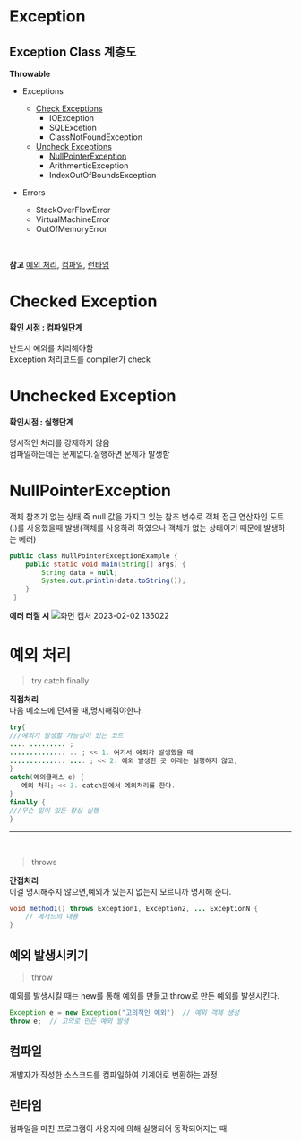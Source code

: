 # Exception
 ## Exception Class 계층도
 
**Throwable** 
* Exceptions
  * [Check Exceptions](https://github.com/jungtaemin/TIL/blob/main/Java/Exception.md#Checked-Exception)
    * IOException
    * SQLExcetion
    * ClassNotFoundException
  * [Uncheck Exceptions](https://github.com/jungtaemin/TIL/blob/main/Java/Exception.md#Unchecked-Exception)
    * [NullPointerException](https://github.com/jungtaemin/TIL/blob/main/Java/Exception.md#NullPointerException)
    * ArithmenticException
    * IndexOutOfBoundsException

* Errors 
  * StackOverFlowError
  * VirtualMachineError
  * OutOfMemoryError

</br>

**참고**
[예외 처리](https://github.com/jungtaemin/TIL/blob/main/Java/Exception.md#예외-처리),
[컴파일](https://github.com/jungtaemin/TIL/blob/main/Java/Exception.md#컴파일),
[런타임](https://github.com/jungtaemin/TIL/blob/main/Java/Exception.md#런타임)


# Checked Exception
**확인 시점 : 컴파일단계**
</br>  
반드시 예외를 처리해야함  
Exception 처리코드를 compiler가 check
# Unchecked Exception
**확인시점 : 실행단계**  
</br>
명시적인 처리를 강제하지 않음  
컴파일하는데는 문제없다.실행하면 문제가 발생함

# NullPointerException
객체 참조가 없는 상태,즉 null 값을 가지고 있는 참조 변수로 객체 접근 연산자인 도트(.)를 사용했을때 발생(객체를 사용하려 하였으나 객체가 없는 상태이기 때문에 발생하는 에러)
```java
public class NullPointerExceptionExample {
	public static void main(String[] args) {
    	String data = null;
        System.out.println(data.toString());
    }
 }
```
**에러 터질 시**
![화면 캡처 2023-02-02 135022](https://user-images.githubusercontent.com/96284736/216243360-c82e7e2a-4f0f-4bba-b2fd-9f7664503055.png)


# 예외 처리
>try catch finally

**직접처리**  
다음 메소드에 던져줄 때,명시해줘야한다.  
```java
try{
///예외가 발생할 가능성이 있는 코드
.... ......... ;
.............. .. ; << 1. 여기서 예외가 발생했을 때
.............. .... ; << 2. 예외 발생한 곳 아래는 실행하지 않고,
}
catch(예외클래스 e) {
   예외 처리; << 3. catch문에서 예외처리를 한다.
}
finally {
///무슨 일이 있든 항상 실행
}
```
---
</br>

>throws  

**간접처리**  
이걸 명시해주지 않으면,예외가 있는지 없는지 모르니까 명시해 준다.
```java
void method1() throws Exception1, Exception2, ... ExceptionN {
    // 메서드의 내용
}
```

## 예외 발생시키기
>throw  

예외를 발생시킬 때는 new를 통해 예외를 만들고 throw로 만든 예외를 발생시킨다.
```java
Exception e = new Exception("고의적인 예외")  // 예외 객체 생성
throw e;  // 고의로 만든 예외 발생
```

## 컴파일
개발자가 작성한 소스코드를 컴파일하여 기계어로 변환하는 과정
## 런타임
컴파일을 마친 프로그램이 사용자에 의해 실행되어 동작되어지는 때.
